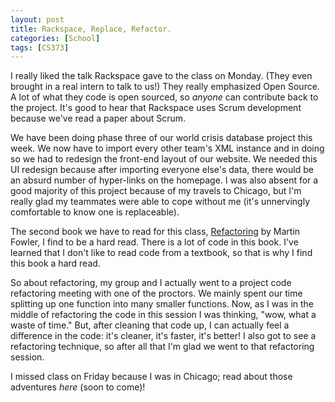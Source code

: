 ```yaml
---
layout: post
title: Rackspace, Replace, Refactor.
categories: [School]
tags: [CS373]
---
```


I really liked the talk Rackspace gave to the class on Monday. (They even brought in a real intern to talk to us!) They really emphasized Open Source. A lot of what they code is open sourced, so _anyone_ can contribute back to the project. It's good to hear that Rackspace uses Scrum development because we've read a paper about Scrum.

We have been doing phase three of our world crisis database project this week. We now have to import every other team's XML instance and in doing so we had to redesign the front-end layout of our website. We needed this UI redesign because after importing everyone else's data, there would be an absurd number of hyper-links on the homepage. I was also absent for a good majority of this project because of my travels to Chicago, but I'm really glad my teammates were able to cope without me (it's unnervingly comfortable to know one is replaceable).

The second book we have to read for this class, [Refactoring](http://www.amazon.com/gp/product/0201485672/?tag=utgracs) by Martin Fowler, I find to be a hard read. There is a lot of code in this book. I've learned that I don't like to read code from a textbook, so that is why I find this book a hard read.

So about refactoring, my group and I actually went to a project code refactoring meeting with one of the proctors. We mainly spent our time splitting up one function into many smaller functions. Now, as I was in the middle of refactoring the code in this session I was thinking, "wow, what a waste of time." But, after cleaning that code up, I can actually feel a difference in the code: it's cleaner, it's faster, it's better! I also got to see a refactoring technique, so after all that I'm glad we went to that refactoring session.

I missed class on Friday because I was in Chicago; read about those adventures _here_ (soon to come)!
